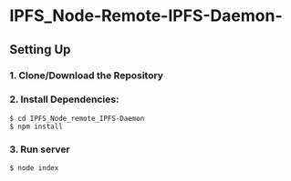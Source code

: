# IPFS_Node-Remote-IPFS-Daemon-

## Setting Up

### 1. Clone/Download the Repository

### 2. Install Dependencies:
```
$ cd IPFS_Node_remote_IPFS-Daemon
$ npm install 
```

### 3. Run server

`$ node index`

